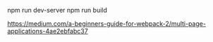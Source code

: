 npm run dev-server
npm run build

https://medium.com/a-beginners-guide-for-webpack-2/multi-page-applications-4ae2ebfabc37
